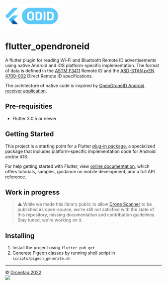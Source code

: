 <img src="./flutter_opendroneid_logo.png" />

# flutter_opendroneid

A flutter plugin for reading Wi-Fi and Bluetooth Remote ID advertisements using native Android and iOS platform-specific implementation. The format of data is defined in the [ASTM F3411](https://www.astm.org/f3411-22a.html) Remote ID and the [ASD-STAN prEN 4709-002](http://asd-stan.org/downloads/asd-stan-pren-4709-002-p1/) Direct Remote ID specifications.

The architecture of native code is inspired by [OpenDroneID Android receiver application](https://github.com/opendroneid/receiver-android).

## Pre-requisities

- Flutter 3.0.5 or newer

## Getting Started

This project is a starting point for a Flutter
[plug-in package](https://flutter.dev/developing-packages/),
a specialized package that includes platform-specific implementation code for
Android and/or iOS.

For help getting started with Flutter, view
[online documentation](https://flutter.dev/docs), which offers tutorials,
samples, guidance on mobile development, and a full API reference.

## Work in progress

> ⚠️ While we made this library public to allow [Drone Scanner](https://github.com/dronetag/drone-scanner) to be published as open-source, we're still not satisfied with the state of this repository, missing documentation and contribution guidelines. Stay tuned, we're working on it.

## Installing

1. Install the project using `flutter pub get`
2. Generate Pigeon classes by running shell script in `scripts/pigeon_generate.sh`

---

&copy; [Dronetag 2022](https://www.dronetag.cz)  
<a href="https://www.dronetag.cz"><img src="http://dronetag-media.s3.eu-north-1.amazonaws.com/d69bc916-7137-469c-88c4-22b7ad0cdf33.png" width="100" /></a>